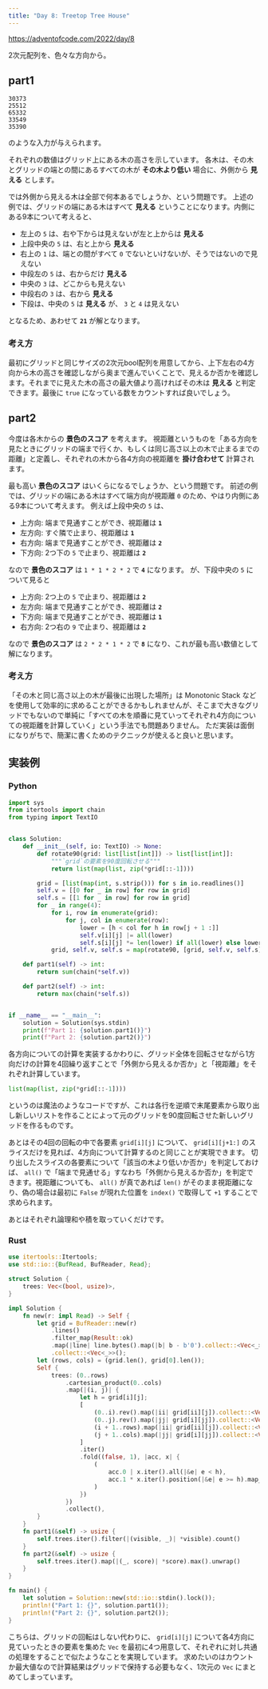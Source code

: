 ```yaml
---
title: "Day 8: Treetop Tree House"
---
```


https://adventofcode.com/2022/day/8

2次元配列を、色々な方向から。


## part1

```
30373
25512
65332
33549
35390
```

のような入力が与えられます。

それぞれの数値はグリッド上にある木の高さを示しています。
各木は、その木とグリッドの端との間にあるすべての木が **その木より低い** 場合に、外側から **見える** とします。

では外側から見える木は全部で何本あるでしょうか、という問題です。
上述の例では、グリッドの端にある木はすべて **見える** ということになります。内側にある9本について考えると、

- 左上の `5` は、右や下からは見えないが左と上からは **見える**
- 上段中央の `5` は、右と上から **見える**
- 右上の `1` は、端との間がすべて `0` でないといけないが、そうではないので見えない
- 中段左の `5` は、右からだけ **見える**
- 中央の `3` は、どこからも見えない
- 中段右の `3` は、右から **見える**
- 下段は、中央の `5` は **見える** が、 `3` と `4` は見えない

となるため、あわせて **`21`** が解となります。

### 考え方

最初にグリッドと同じサイズの2次元bool配列を用意してから、上下左右の4方向から木の高さを確認しながら奥まで進んでいくことで、見えるか否かを確認します。それまでに見えた木の高さの最大値より高ければその木は **見える** と判定できます。最後に `true` になっている数をカウントすれば良いでしょう。


## part2

今度は各木からの **景色のスコア** を考えます。
視距離というものを「ある方向を見たときにグリッドの端まで行くか、もしくは同じ高さ以上の木で止まるまでの距離」と定義し、それぞれの木から各4方向の視距離を **掛け合わせて** 計算されます。

最も高い **景色のスコア** はいくらになるでしょうか、という問題です。
前述の例では、グリッドの端にある木はすべて端方向が視距離 `0` のため、やはり内側にある9本について考えます。
例えば上段中央の `5` は、

- 上方向: 端まで見通すことができ、視距離は **`1`**
- 左方向: すぐ隣で止まり、視距離は **`1`**
- 右方向: 端まで見通すことができ、視距離は **`2`**
- 下方向: 2つ下の `5` で止まり、視距離は **`2`**

なので **景色のスコア** は `1 * 1 * 2 * 2` で **`4`** になります。
が、下段中央の `5` について見ると

- 上方向: 2つ上の `5` で止まり、視距離は **`2`**
- 左方向: 端まで見通すことができ、視距離は **`2`**
- 下方向: 端まで見通すことができ、視距離は **`1`**
- 右方向: 2つ右の `9` で止まり、視距離は **`2`**

なので **景色のスコア** は `2 * 2 * 1 * 2` で **`8`** になり、これが最も高い数値として解になります。

### 考え方

「その木と同じ高さ以上の木が最後に出現した場所」は Monotonic Stack などを使用して効率的に求めることができるかもしれませんが、そこまで大きなグリッドでもないので単純に「すべての木を順番に見ていってそれぞれ4方向についての視距離を計算していく」という手法でも問題ありません。
ただ実装は面倒になりがちで、簡潔に書くためのテクニックが使えると良いと思います。


## 実装例

### Python

```python
import sys
from itertools import chain
from typing import TextIO


class Solution:
    def __init__(self, io: TextIO) -> None:
        def rotate90(grid: list[list[int]]) -> list[list[int]]:
            """`grid`の要素を90度回転させる"""
            return list(map(list, zip(*grid[::-1])))

        grid = [list(map(int, s.strip())) for s in io.readlines()]
        self.v = [[0 for _ in row] for row in grid]
        self.s = [[1 for _ in row] for row in grid]
        for _ in range(4):
            for i, row in enumerate(grid):
                for j, col in enumerate(row):
                    lower = [h < col for h in row[j + 1 :]]
                    self.v[i][j] |= all(lower)
                    self.s[i][j] *= len(lower) if all(lower) else lower.index(False) + 1
            grid, self.v, self.s = map(rotate90, [grid, self.v, self.s])

    def part1(self) -> int:
        return sum(chain(*self.v))

    def part2(self) -> int:
        return max(chain(*self.s))


if __name__ == "__main__":
    solution = Solution(sys.stdin)
    print(f"Part 1: {solution.part1()}")
    print(f"Part 2: {solution.part2()}")
```

各方向についての計算を実装するかわりに、グリッド全体を回転させながら1方向だけの計算を4回繰り返すことで「外側から見えるか否か」と「視距離」をそれぞれ計算しています。

```python
list(map(list, zip(*grid[::-1])))
```

というのは魔法のようなコードですが、これは各行を逆順で末尾要素から取り出し新しいリストを作ることによって元のグリッドを90度回転させた新しいグリッドを作るものです。

あとはその4回の回転の中で各要素 `grid[i][j]` について、 `grid[i][j+1:]` のスライスだけを見れば、4方向について計算するのと同じことが実現できます。
切り出したスライスの各要素について「該当の木より低いか否か」を判定しておけば、 `all()` で「端まで見通せる」すなわち「外側から見えるか否か」を判定できます。視距離についても、 `all()` が真であれば `len()` がそのまま視距離になり、偽の場合は最初に `False` が現れた位置を `index()` で取得して `+1` することで求められます。

あとはそれぞれ論理和や積を取っていくだけです。

### Rust

```rust
use itertools::Itertools;
use std::io::{BufRead, BufReader, Read};

struct Solution {
    trees: Vec<(bool, usize)>,
}

impl Solution {
    fn new(r: impl Read) -> Self {
        let grid = BufReader::new(r)
            .lines()
            .filter_map(Result::ok)
            .map(|line| line.bytes().map(|b| b - b'0').collect::<Vec<_>>())
            .collect::<Vec<_>>();
        let (rows, cols) = (grid.len(), grid[0].len());
        Self {
            trees: (0..rows)
                .cartesian_product(0..cols)
                .map(|(i, j)| {
                    let h = grid[i][j];
                    [
                        (0..i).rev().map(|ii| grid[ii][j]).collect::<Vec<_>>(),
                        (0..j).rev().map(|jj| grid[i][jj]).collect::<Vec<_>>(),
                        (i + 1..rows).map(|ii| grid[ii][j]).collect::<Vec<_>>(),
                        (j + 1..cols).map(|jj| grid[i][jj]).collect::<Vec<_>>(),
                    ]
                    .iter()
                    .fold((false, 1), |acc, x| {
                        (
                            acc.0 | x.iter().all(|&e| e < h),
                            acc.1 * x.iter().position(|&e| e >= h).map_or(x.len(), |p| p + 1),
                        )
                    })
                })
                .collect(),
        }
    }
    fn part1(&self) -> usize {
        self.trees.iter().filter(|(visible, _)| *visible).count()
    }
    fn part2(&self) -> usize {
        self.trees.iter().map(|(_, score)| *score).max().unwrap()
    }
}

fn main() {
    let solution = Solution::new(std::io::stdin().lock());
    println!("Part 1: {}", solution.part1());
    println!("Part 2: {}", solution.part2());
}
```

こちらは、グリッドの回転はしない代わりに、 `grid[i][j]` について各4方向に見ていったときの要素を集めた `Vec` を最初に4つ用意して、それぞれに対し共通の処理をすることで似たようなことを実現しています。
求めたいのはカウントか最大値なので計算結果はグリッドで保持する必要もなく、1次元の `Vec` にまとめてしまっています。
